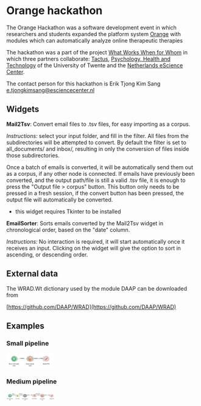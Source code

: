 # Orange hackathon

The Orange Hackathon was a software development event in which researchers and students expanded the platform system [Orange](orange.biolab.si) with modules which can automatically analyze online therapeutic therapies

The hackathon was a part of the project [What Works When for Whom](https://www.esciencecenter.nl/project/what-works-when-for-whom) in which three partners collaborate: [Tactus](tactus.nl), [Psychology, Health and Technology](www.utwente.nl/en/bms/pht/) of the University of Twente and the [Netherlands eScience Center](esciencecenter.nl).

The contact person for this hackathon is Erik Tjong Kim Sang e.tjongkimsang@esciencecenter.nl


## Widgets
**Mail2Tsv**: 
Convert email files to .tsv files, for easy importing as a corpus.

_Instructions:_ select your input folder, and fill in the filter. All files from the subdirectories will be attempted to convert. By default the filter is set to all_documents/ and inbox/, resulting in only the conversion of files inside those subdirectories. 

Once a batch of emails is converted, it will be automatically send them out as a corpus, if any other node is connected. If emails have previously been converted, and the output path/file is still a valid .tsv file, it is enough to press the "Output file > corpus" button. This button only needs to be pressed in a fresh session, if the convert button has been pressed, the output file will automatically be converted.

* this widget requires Tkinter to be installed

**EmailSorter**:
Sorts emails converted by the Mail2Tsv widget in chronological order, based on the "date" column. 

_Instructions:_ No interaction is required, it will start automatically once it receives an input. Clicking on the widget will give the option to sort in ascending, or descending order.

## External data

The WRAD.Wt dictionary used by the module DAAP can be downloaded from

[https://github.com/DAAP/WRAD](https://github.com/DAAP/WRAD)

## Examples

### Small pipeline

<img src="https://raw.githubusercontent.com/e-mental-health/orange-hackathon/master/images/orange-small.jpg" width="25%">

### Medium pipeline

<img src="https://raw.githubusercontent.com/e-mental-health/orange-hackathon/master/images/orange-medium.jpg" width="25%">
